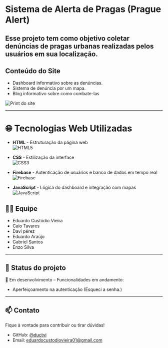 # Sistema de Alerta de Pragas (Prague Alert)

Esse projeto tem como objetivo coletar denúncias de pragas urbanas realizadas pelos usuários em sua localização.
---

## Conteúdo do Site
- Dashboard informativo sobre as denúncias.
- Sistema de denúncia por um mapa.
- Blog informativo sobre como combate-las

![Print do site](imagens/print%20do%20site%20%28github%29.png)




---

# 🌐 Tecnologias Web Utilizadas

- **HTML** - Estruturação da página web  
  ![HTML5](https://img.shields.io/badge/HTML5-E34F26?logo=html5&logoColor=white)

- **CSS** - Estilização da interface  
  ![CSS3](https://img.shields.io/badge/CSS3-1572B6?logo=css3&logoColor=white)

- **Firebase** - Autenticação de usuários e banco de dados em tempo real  
  ![Firebase](https://img.shields.io/badge/Firebase-FFCA28?logo=firebase&logoColor=black)

- **JavaScript** - Lógica do dashboard e integração com mapas  
  ![JavaScript](https://img.shields.io/badge/JavaScript-F7DF1E?logo=javascript&logoColor=black)

## 🧑‍💻 Equipe
- Eduardo Custódio Vieira  
- Caio Tavares
- Davi pérez
- Eduardo Araújo
- Gabriel Santos
- Enzo Silva

---

## 📌 Status do projeto
🚧 Em desenvolvimento – Funcionalidades em andamento:
- Aperfeiçoamento na autenticação (Esqueci a senha.)

---

## 📫 Contato

Fique à vontade para contribuir ou tirar dúvidas!

- GitHub: [@ductvi](https://github.com/ductvi)
- Email: eduardocustodiovieira01@gmail.com
